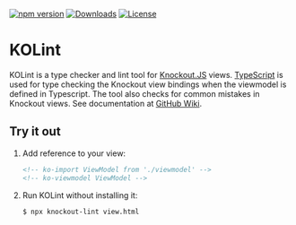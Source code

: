 [![npm version](https://img.shields.io/npm/v/knockout-lint.svg)](https://www.npmjs.com/package/knockout-lint)
[![Downloads](https://img.shields.io/npm/dm/knockout-lint.svg)](https://www.npmjs.com/package/knockout-lint)
[![License](https://img.shields.io/github/license/kolint/kolint.svg)](https://github.com/kolint/kolint/blob/master/LICENSE)

# KOLint

KOLint is a type checker and lint tool for [Knockout.JS](https://knockoutjs.com) views. [TypeScript](https://typescriptlang.org) is used for type checking the Knockout view bindings when the viewmodel is defined in Typescript. The tool also checks for common mistakes in Knockout views. See documentation at [GitHub Wiki](https://github.com/kolint/kolint/wiki).


## Try it out
1. Add reference to your view:
    ```html
    <!-- ko-import ViewModel from './viewmodel' -->
    <!-- ko-viewmodel ViewModel -->
    ```
2. Run KOLint without installing it:
    ```
    $ npx knockout-lint view.html
    ```

